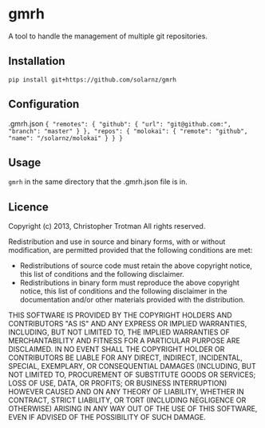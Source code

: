 gmrh
====

A tool to handle the management of multiple git repositories.

Installation
------------
`pip install git+https://github.com/solarnz/gmrh`

Configuration
-------------
.gmrh.json
`
{
    "remotes": {
        "github": {
            "url": "git@github.com:",
            "branch": "master"
        }
    },
    "repos": {
        "molokai": {
            "remote": "github",
            "name": "/solarnz/molokai"
        }
    }
}
`

Usage
-----
`gmrh` in the same directory that the .gmrh.json file is in.

Licence
-------
Copyright (c) 2013, Christopher Trotman
All rights reserved.

Redistribution and use in source and binary forms, with or without
modification, are permitted provided that the following conditions are met:

- Redistributions of source code must retain the above copyright notice, this
  list of conditions and the following disclaimer.
- Redistributions in binary form must reproduce the above copyright notice,
  this list of conditions and the following disclaimer in the documentation
  and/or other materials provided with the distribution.

THIS SOFTWARE IS PROVIDED BY THE COPYRIGHT HOLDERS AND CONTRIBUTORS "AS IS" AND
ANY EXPRESS OR IMPLIED WARRANTIES, INCLUDING, BUT NOT LIMITED TO, THE IMPLIED
WARRANTIES OF MERCHANTABILITY AND FITNESS FOR A PARTICULAR PURPOSE ARE
DISCLAIMED. IN NO EVENT SHALL THE COPYRIGHT HOLDER OR CONTRIBUTORS BE LIABLE
FOR ANY DIRECT, INDIRECT, INCIDENTAL, SPECIAL, EXEMPLARY, OR CONSEQUENTIAL
DAMAGES (INCLUDING, BUT NOT LIMITED TO, PROCUREMENT OF SUBSTITUTE GOODS OR
SERVICES; LOSS OF USE, DATA, OR PROFITS; OR BUSINESS INTERRUPTION) HOWEVER
CAUSED AND ON ANY THEORY OF LIABILITY, WHETHER IN CONTRACT, STRICT LIABILITY,
OR TORT (INCLUDING NEGLIGENCE OR OTHERWISE) ARISING IN ANY WAY OUT OF THE USE
OF THIS SOFTWARE, EVEN IF ADVISED OF THE POSSIBILITY OF SUCH DAMAGE.
